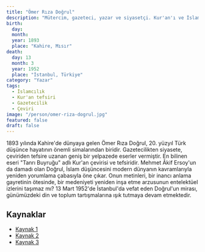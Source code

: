 ```yaml
---
title: "Ömer Rıza Doğrul"
description: "Mütercim, gazeteci, yazar ve siyasetçi. Kur'an'ı ve İslami düşünceyi modern bir bakış açısıyla yorumlamasıyla tanınır."
birth:
  day: 
  month: 
  year: 1893
  place: "Kahire, Mısır"
death:
  day: 13
  month: 3
  year: 1952
  place: "İstanbul, Türkiye"
category: "Yazar"
tags:
  - İslamcılık
  - Kur'an tefsiri
  - Gazetecilik
  - Çeviri
image: "/person/omer-riza-dogrul.jpg"
featured: false
draft: false
---
```


1893 yılında Kahire'de dünyaya gelen Ömer Rıza Doğrul, 20. yüzyıl Türk düşünce hayatının önemli simalarından biridir. Gazetecilikten siyasete, çeviriden tefsire uzanan geniş bir yelpazede eserler vermiştir. En bilinen eseri "Tanrı Buyruğu" adlı Kur'an çevirisi ve tefsiridir. Mehmet Âkif Ersoy'un da damadı olan Doğrul, İslam düşüncesini modern dünyanın kavramlarıyla yeniden yorumlama çabasıyla öne çıkar. Onun metinleri, bir inancı anlama gayretinin ötesinde, bir medeniyeti yeniden inşa etme arzusunun entelektüel izlerini taşımaz mı? 13 Mart 1952'de İstanbul'da vefat eden Doğrul'un mirası, günümüzdeki din ve toplum tartışmalarına ışık tutmaya devam etmektedir.

## Kaynaklar

- [Kaynak 1](https://islamansiklopedisi.org.tr/dogrul-omer-riza)
- [Kaynak 2](https://www.biyografya.com/biyografi/12711)
- [Kaynak 3](https://ataturkansiklopedisi.gov.tr/bilgi/omer-riza-dogrul-1893-1952/)